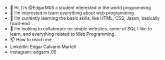 - 👋 Hi, I’m @EdgarM05 a student interested in the world programming
- 👀 I’m interested in learn everything about web programming
- 🌱 I’m currently learning the basic skills, like HTML, CSS, Jason, basically front-end
- 💞️ I’m looking to collaborate on simple websites, some of SQL I like to learn, and everything related to Web Programming.
- 📫 How to reach me:
- LinkedIn: Edgar Calvario Martell
- Instagram: edgarm_05

<!---
EdgarM05/EdgarM05 is a ✨ special ✨ repository because its `README.md` (this file) appears on your GitHub profile.
You can click the Preview link to take a look at your changes.
--->

